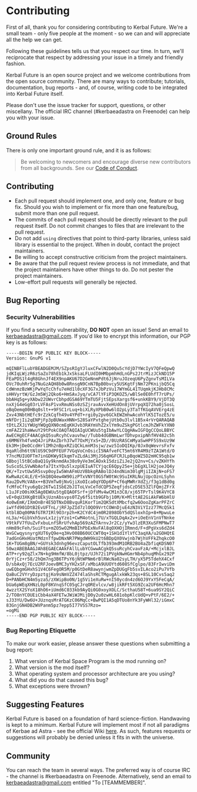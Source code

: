 # Contributing

First of all, thank you for considering contributing to Kerbal Future. We're a small team - only five people at the moment - so we can and will appreciate all the help we can get.

Following these guidelines tells us that you respect our time. In turn, we'll reciprocate that respect by addressing your issue in a timely and friendly fashion.

Kerbal Future is an open source project and we welcome contributions from the open source community. There are many ways to contribute; tutorials, documentation, bug reports - and, of course, writing code to be integrated into Kerbal Future itself.

Please don't use the issue tracker for support, questions, or other miscellany. The official IRC channel (#kerbaeadastra on Freenode) can help you with your issue.

## Ground Rules

There is only one important ground rule, and it is as follows:

> Be welcoming to newcomers and encourage diverse new contributors from all backgrounds. See our [Code of Conduct](https://github.com/KerbaeAdAstra/KerbalFuture/blob/community-standards-update/CODE_OF_CONDUCT.md).

## Contributing

* Each pull request should implement one, and only one, feature or bug fix. Should you wish to implement or fix more than one feature/bug, submit more than one pull request.
* The commits of each pull request should be directly relevant to the pull request itself. Do not commit changes to files that are irrelevant to the pull request.
* Do not add `using` directives that point to third-party libraries, unless said library is essential to the project. When in doubt, contact the project maintainers.
* Be willing to accept constructive criticism from the project maintainers.
* Be aware that the pull request review process is not immediate, and that the project maintainers have other things to do. Do not pester the project maintainers.
* Low-effort pull requests will generally be rejected.

## Bug Reporting

### Security Vulnerabilities

If you find a security vulnerability, **DO NOT** open an issue! Send an email to kerbaeadastra@gmail.com. If you'd like to encrypt this information, our PGP key is as follows:
```
-----BEGIN PGP PUBLIC KEY BLOCK-----
Version: GnuPG v1

mQINBFlLubYBEADGEMJM/SZpsRIgYJluxCFwlN2D0Qu5cYdjD7YWcIyV7QFeQpwQ
jdKIqLWjzR6zSaZo78hEb1kJxSksaLFLUdI0HMbpmhHdLnGPs2JtrMizJCkND15P
FEaPDS1t4qR8GhnJf4EX9npAKU67D2GeNnmPdt6JjNruJOzeqU6PyZgnvTsMILVa
OVc70uhRr5g7NuGzAQH8b0w8RnsgN9CnN7BpB0bvcy5USKgtFjNm72PKnijbQ5Cq
CdWnmzBzWKjPwYqTcChfu7eHd1l0cXF3G7xJbPzVu17WYmGL41TUqmkjKJHb8CMc
sHHVyrtW/GzJm5Wj2Qko6+HmSAvJyq/vCA7lYFiP3QKOZ5/wBlSe0E0hfT7rUPs/
bbAHq5g+yXAbw22UWvrCbhpdGSA69YTmTU5FjtSEpsXargsf6+unkKBY9/VjDT3Q
nxXjG4eGg03rLVFAsP1vxRmuNSs0zSZjravAvvXeHUdOn8jUVrpqXQ72ha0jSosL
oBqOemq00HBq0slt++9FSC1rLuq+biXLRyXPbB0w6lO2pLy3TaTfKGqAVVErg4zE
Zxv43NbtHEfc9rZzkCqfh49v4YPdT+rgi0y2pv6GCkEWZmhwAcohYlK5ITozE5/u
mNfDrjIi2qENPjFp3pBUWaxHNN+S28SaYPxtghejUtb0u3lvl1B5x4rVrQARAQAB
tDtLZXJiYWUgYWQgQXN0cmEgKHJvb3RAYmVhZ2xlYm9uZSkgPGtlcmJhZWFkYXN0
cmFAZ21haWwuY29tPokCOAQTAQIAIgUCWUu5tgIbAwYLCQgHAwIGFQgCCQoLBBYC
AwECHgECF4AACgkQ5suRcyhCvauvhw//Tubb4dGBNmLwrTDhvpxipNhfHV482c5h
s6MM6Yh4fvmQ4JriPAxZbrh37wT7OxMjYxS+ZD//0UzRASCmMyaSwHPF5S9xUz9W
Ek3M+jDeOCcdHrlIMh2nBpxRZiQCkLmnM3sjw/zwz5IoDQIKp/0Jx0qWevrsFxfv
8qaRldh6ttNlUS9C9dPFEUF7VGqVoCnOsicI5NAfveFCT5mt6YR4M9zTZA1Wtd/O
Y7ncMUIUOFTm7inGDKWy9IkqmTvZLdAi3MjJS6qHGFCRJLpBqoWZ5D2mHC95qb1w
GBbojl5tBCoBaQ1Gy9knmdAx38o9yVe3mCAOxk15dziZiJe2jQ2nv+Cs/vZKHYfh
5uSco5LSVwNbAofa7ItxYQu5lxzpUEIuATCYjqcE6Qpy25e+jbEgXLlH2joeJQ4y
QK/+TzvtUw5R5svp0oyIw5WnAFmUzVBbkgRABolDJ4ndNim30lgMjiIZAjN+oFS7
KwRwAzC4LE/E+5kQ8Q4ew4W90izPTxVNYt0GSfW0tWc9SuIKRLNujUpcOznLSyhn
Rau2DvMcVA8x++B3VmTw0jNvGjiXoOIca0qYODp6P+Cf6qMWRrXdZj/f3g1dBd0g
fcMfoCftyu6gQz26Tw1ISbE2bJIToLVxCeTdCQP5ZeqfjdsCzD5E53ZlFQmjZFrX
L1uJFzO0sXK5Ag0EWUu5tgEQAOFSrf+jDfVMv4wCM1n3C8/xj65TPrTsl9K4VYC8
vE+0qU3XKgBtUEkjUznAbsvps0TZy6f5itb9GFbj10M/K+MlttAE2GiAkFW6bHlU
4o0wEmK/IXmOnBr4E5DTNxD8BvquR1KorTim2QKSdtXMbcfq2w6OooZgKarPFZrC
iwYfd901DtB2EvUFTnL/jRFJpZId7zlOQO9VrtCOWnDjuE4zN3ViYIzz77McQSk1
ktbl8Dq00MAfGTR7IRl9O3rp2h+K2CYdC4jm0R2898ObY5dQSloxhIp+8+MpwuLe
nL3a/+GibVxh5uvLx1zjyYzo1+CwM4otnLj7U/xTGQLDqAx2v+iOeEnV1nVfNnke
V9tkFV7fUuZvFxbuLnfSRrUfvhAp569zAZYArnvJr2Cz/yYw3lzER3XuSFMPNwT7
nHm89cFeh/SuiFtu+mZO5wO2MmBIhPbExNvFAl8qOXHOjIRmnd/F+dPgVxs6dZd4
WxGCwqysnyrgXUT6yQ9e+q3HvO08B60UCCWT0q+1SH1d1YlVfC3aqXA/u2GOHQtE
7adGnGHxHUatMdznTfpwDNxNR7PWgdWH9kU2t6BDpQX0Vwjnb7WjhVFFkZhqkcO0
1K+TUGm8gBN/+GUYsk3dnhg96evzCaputOLTfb393mdM1ORB2BU4aZbfiqKDSN07
50wzABEBAAGJAh8EGAECAAkFAllLubYCGwwACgkQ5suRcyhCvavFzA/+McjxlBJL
ATP+ry92qZlx7N+kg9HmfW/8bL0jtpz/UJh72i1PVgkNwHGmrNb4phuqMhGx292P
0rYjCz+r58/2hQm7ng3B6TPsY6jNtWPNm6rBlRWcNa02syLTH/yX5P5TdehX4Cxf
D/sbAxQj7EcU2RFJoevBMC3yYH2xSF/xMbiA9UUOYtd608SfCglpo/83FrIwviDm
uwEQbgmGHxhS1V4C6FegOR5M/p0GtDeR8awynjwmZpDUGgFb5svILAco2iPu7Vfb
QaBuC2VYryDzpztgjKo9sNmVZZ474laShsRCTMgugAlxkWk23qs+8SL10Cvs5aq2
D+PANbHCN4m5yzaS/zXWipBo0N/1g5Vi1eXuRw+nI50ycdn4zd6OJ9YxY5FeCqA/
bUa6pWEqXHNzL0pF8KVnqSfC05gCJrqOREvlcv/w8jikRFt5XG9Zca2UF6HcMhn7
4wzztX2SYoX18hO6+iUmd6C033kb9AyQi0G0xoyXOLC/ScthaU58T+6ua9SY2QiC
2/TO8nYCOUEiCbb4aX4FETwJWiWJMijD0y2u0zwHL681obpKlcUdQ+vPtF/6E2/+
sJ33YU/Dw6U+JUznqsMrATGKzC06MqCc+BwPQI1A5qDTUo8nYk3FyWHl32/iGmxC
83GnjGN4DB2WVPanm5pz7epp5I77VSS7Rzo=
=ogMi
-----END PGP PUBLIC KEY BLOCK-----

```

### Bug Reporting Etiquette

To make our work easier, please answer these questions when submitting a bug report:
1. What version of Kerbal Space Program is the mod running on?
2. What version is the mod itself?
3. What operating system and processor architecture are you using?
4. What did you do that caused this bug?
5. What exceptions were thrown?

## Suggesting Features

Kerbal Future is based on a foundation of hard science-fiction. Handwaving is kept to a minimum. Kerbal Future will implement most if not all paradigms of Kerbae ad Astra - see the official Wiki [here](https://github.com/KerbaeAdAstra/wiki/wiki). As such, features requests or suggestions will probably be denied unless it fits in with the universe.

## Community

You can reach the team in several ways. The preferred way is of course IRC - the channel is #kerbaeadastra on Freenode. Alternatively, send an email to kerbaeadastra@gmail.com entitled "To [TEAMMEMBER]".
